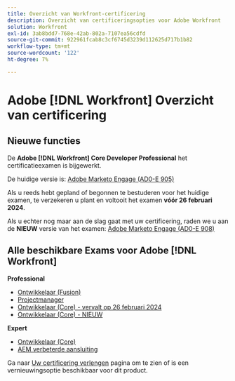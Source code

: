 ```yaml
---
title: Overzicht van Workfront-certificering
description: Overzicht van certificeringsopties voor Adobe Workfront
solution: Workfront
exl-id: 3ab8bdd7-768e-42ab-802a-7107ea56cdfd
source-git-commit: 922961fcab8c3cf6745d3239d112625d717b1b82
workflow-type: tm+mt
source-wordcount: '122'
ht-degree: 7%

---
```


# Adobe [!DNL Workfront] Overzicht van certificering

## Nieuwe functies

De **Adobe [!DNL Workfront] Core Developer Professional** het certificatieexamen is bijgewerkt.

De huidige versie is: [Adobe Marketo Engage (AD0-E 905)](/help/certifications/aw/aw-core-p-developer.md)

Als u reeds hebt gepland of begonnen te bestuderen voor het huidige examen, te verzekeren u plant en voltooit het examen **vóór 26 februari 2024**.

Als u echter nog maar aan de slag gaat met uw certificering, raden we u aan de **NIEUW** versie van het examen: [Adobe Marketo Engage (AD0-E 908)](/help/certifications/aw/aw-core-p-developer-23-12.md)

## Alle beschikbare Exams voor Adobe [!DNL Workfront]

**Professional**

* [Ontwikkelaar (Fusion)](/help/certifications/aw/aw-fusion-p-developer.md) <!--AD0-E902-->
* [Projectmanager](/help/certifications/aw/aw-p-project-manager.md) <!--AD0-E903-->
* [Ontwikkelaar (Core) - vervalt op 26 februari 2024](/help/certifications/aw/aw-core-p-developer.md) <!--AD0-E905-->
* [Ontwikkelaar (Core) - NIEUW](/help/certifications/aw/aw-core-p-developer-23-12.md) <!--AD0-E908-->

**Expert**

* [Ontwikkelaar (Core)](/help/certifications/aw/aw-core-e-developer-23-08.md) <!--AD0-E907-->
* [AEM verbeterde aansluiting](/help/certifications/aw/aw-aem-e-connector.md) <!--AD0-E906-->

Ga naar [Uw certificering verlengen](/help/certifications/renew.md) pagina om te zien of is een vernieuwingsoptie beschikbaar voor dit product.
